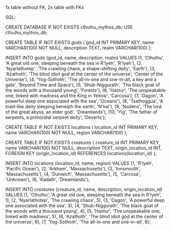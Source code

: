 1x table without FK,
2x table with FKs

SQL:

CREATE DATABASE IF NOT EXISTS cthulhu_mythos_db;
USE cthulhu_mythos_db;

CREATE TABLE IF NOT EXISTS gods (
    god_id INT PRIMARY KEY,
    name VARCHAR(100) NOT NULL,
    description TEXT,
    realm VARCHAR(100)
);

INSERT INTO gods (god_id, name, description, realm) VALUES
    (1, 'Cthulhu', 'A great old one, sleeping beneath the sea in R\'lyeh', 'R\'lyeh'),
    (2, 'Nyarlathotep', 'The crawling chaos, a shape-shifting deity', 'Earth'),
    (3, 'Azathoth', 'The blind idiot god at the center of the universe', 'Center of the Universe'),
    (4, 'Yog-Sothoth', 'The all-in-one and one-in-all, a key and a gate', 'Beyond Time and Space'),
    (5, 'Shub-Niggurath', 'The black goat of the woods with a thousand young', 'Forests'),
    (6, 'Hastur', 'The unspeakable one, linked with madness and the King in Yellow', 'Carcosa'),
    (7, 'Dagon', 'A powerful deep one associated with the sea', 'Oceans'),
    (8, 'Tsathoggua', 'A toad-like deity sleeping beneath the earth', 'N\'kai'),
    (9, 'Nodens', 'The lord of the great abyss, an elder god', 'Dreamlands'),
    (10, 'Yig', 'The father of serpents, a primordial serpent deity', 'Deserts');


CREATE TABLE IF NOT EXISTS locations (
    location_id INT PRIMARY KEY,
    name VARCHAR(100) NOT NULL,
    region VARCHAR(100)
);

CREATE TABLE IF NOT EXISTS creatures (
    creature_id INT PRIMARY KEY,
    name VARCHAR(100) NOT NULL,
    description TEXT,
    origin_location_id INT,
    FOREIGN KEY (origin_location_id) REFERENCES locations(location_id)
);

INSERT INTO locations (location_id, name, region) VALUES
    (1, 'R\'lyeh', 'Pacific Ocean'),
    (2, 'Arkham', 'Massachusetts'),
    (3, 'Innsmouth', 'Massachusetts'),
    (4, 'Dunwich', 'Massachusetts'),
    (5, 'Carcosa', 'Unknown'),
    (6, 'Kadath', 'Dreamlands');

INSERT INTO creatures (creature_id, name, description, origin_location_id) VALUES
    (1, 'Cthulhu', 'A great old one, sleeping beneath the sea in R\'lyeh', 1),
    (2, 'Nyarlathotep', 'The crawling chaos', 5),
    (3, 'Dagon', 'A powerful deep one associated with the sea', 3),
    (4, 'Shub-Niggurath', 'The black goat of the woods with a thousand young', 4),
    (5, 'Hastur', 'The unspeakable one, linked with madness', 5),
    (6, 'Azathoth', 'The blind idiot god at the center of the universe', 6),
    (7, 'Yog-Sothoth', 'The all-in-one and one-in-all', 6);
